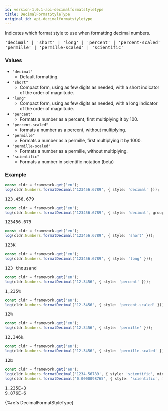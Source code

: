 ```yaml
---
id: version-1.0.1-api-decimalformatstyletype
title: DecimalFormatStyleType
original_id: api-decimalformatstyletype
---
```


Indicates which format style to use when formatting decimal numbers.

<pre class="syntax">
'decimal' | 'short' | 'long' | 'percent' | 'percent-scaled' |
'permille' | 'permille-scaled' | 'scientific'
</pre>

### Values
  - `"decimal"`
    - Default formatting.
  - `"short"`
    - Compact form, using as few digits as needed, with a short indicator of the order of magnitude.
  - `"long"`
    - Compact form, using as few digits as needed, with a long indicator of the order of magnitude.
  - `"percent"`
    - Formats a number as a percent, first multiplying it by 100.
  - `"percent-scaled"`
    - formats a number as a percent, without multiplying.
  - `"permille"`
    - Formats a number as a permille, first multiplying it by 1000.
  - `"permille-scaled"`
    - Formats a number as a permille, without multiplying.
  - `"scientific"`
    - Formats a number in scientific notation (beta)

### Example

```typescript
const cldr = framework.get('en');
log(cldr.Numbers.formatDecimal('123456.6789', { style: 'decimal' }));
```
<pre class="output">
123,456.679
</pre>


```typescript
const cldr = framework.get('en');
log(cldr.Numbers.formatDecimal('123456.6789', { style: 'decimal', group: false }));
```
<pre class="output">
123456.679
</pre>


```typescript
const cldr = framework.get('en');
log(cldr.Numbers.formatDecimal('123456.6789', { style: 'short' }));
```
<pre class="output">
123K
</pre>


```typescript
const cldr = framework.get('en');
log(cldr.Numbers.formatDecimal('123456.6789', { style: 'long' }));
```
<pre class="output">
123 thousand
</pre>


```typescript
const cldr = framework.get('en');
log(cldr.Numbers.formatDecimal('12.3456', { style: 'percent' }));
```
<pre class="output">
1,235%
</pre>

```typescript
const cldr = framework.get('en');
log(cldr.Numbers.formatDecimal('12.3456', { style: 'percent-scaled' }));
```
<pre class="output">
12%
</pre>

```typescript
const cldr = framework.get('en');
log(cldr.Numbers.formatDecimal('12.3456', { style: 'permille' }));
```
<pre class="output">
12,346‰
</pre>

```typescript
const cldr = framework.get('en');
log(cldr.Numbers.formatDecimal('12.3456', { style: 'permille-scaled' }));
```
<pre class="output">
12‰
</pre>

```typescript
const cldr = framework.get('en');
log(cldr.Numbers.formatDecimal('1234.56789', { style: 'scientific', minimumSignificantDigits: 4 }));
log(cldr.Numbers.formatDecimal('0.0000098765', { style: 'scientific', minimumSignificantDigits: 4 }));
```
<pre class="output">
1.235E+3
9.876E-6
</pre>



{%refs DecimalFormatStyleType}
